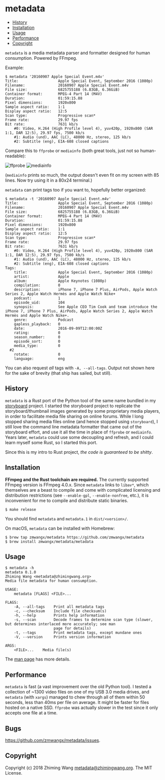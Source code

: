 # metadata

<!-- START doctoc generated TOC please keep comment here to allow auto update -->
<!-- DON'T EDIT THIS SECTION, INSTEAD RE-RUN doctoc TO UPDATE -->


- [History](#history)
- [Installation](#installation)
- [Usage](#usage)
- [Performance](#performance)
- [Copyright](#copyright)

<!-- END doctoc generated TOC please keep comment here to allow auto update -->

`metadata` is a media metadata parser and formatter designed for human consumption. Powered by FFmpeg.

Example:

```
$ metadata '20160907 Apple Special Event.m4v'
Title:                  Apple Special Event, September 2016 (1080p)
Filename:               20160907 Apple Special Event.m4v
File size:              6825755188 (6.83GB, 6.36GiB)
Container format:       MPEG-4 Part 14 (M4V)
Duration:               01:59:15.88
Pixel dimensions:       1920x800
Sample aspect ratio:    1:1
Display aspect ratio:   12:5
Scan type:              Progressive scan*
Frame rate:             29.97 fps
Bit rate:               7631 kb/s
    #0: Video, H.264 (High Profile level 4), yuv420p, 1920x800 (SAR 1:1, DAR 12:5), 29.97 fps, 7500 kb/s
    #1: Audio (und), AAC (LC), 48000 Hz, stereo, 125 kb/s
    #2: Subtitle (eng), EIA-608 closed captions

```

Compare this to `ffprobe` or `mediainfo` (both great tools, just not so human-readable):

![ffprobe](https://user-images.githubusercontent.com/4149852/45572668-f5b82c00-b837-11e8-8295-f066bca019e9.png)
![mediainfo](https://user-images.githubusercontent.com/4149852/45572674-fa7ce000-b837-11e8-8fdc-dcccc57d55d9.png)

(`mediainfo` prints so much, the output doesn't even fit on my screen with 85 lines. Now try using it in a 80x24 terminal.)

`metadata` can print tags too if you want to, hopefully better organized:

```
$ metadata -t '20160907 Apple Special Event.m4v'
Title:                  Apple Special Event, September 2016 (1080p)
Filename:               20160907 Apple Special Event.m4v
File size:              6825755188 (6.83GB, 6.36GiB)
Container format:       MPEG-4 Part 14 (M4V)
Duration:               01:59:15.88
Pixel dimensions:       1920x800
Sample aspect ratio:    1:1
Display aspect ratio:   12:5
Scan type:              Progressive scan*
Frame rate:             29.97 fps
Bit rate:               7631 kb/s
    #0: Video, H.264 (High Profile level 4), yuv420p, 1920x800 (SAR 1:1, DAR 12:5), 29.97 fps, 7500 kb/s
    #1: Audio (und), AAC (LC), 48000 Hz, stereo, 125 kb/s
    #2: Subtitle (eng), EIA-608 closed captions
Tags:
    title:              Apple Special Event, September 2016 (1080p)
    artist:             Apple
    album:              Apple Keynotes (1080p)
    compilation:        0
    description:        iPhone 7, iPhone 7 Plus, AirPods, Apple Watch Series 2, Apple Watch Hermès and Apple Watch Nike+
    podcast:            1
    episode_uid:        104
    synopsis:           See Apple CEO Tim Cook and team introduce the iPhone 7, iPhone 7 Plus, AirPods, Apple Watch Series 2, Apple Watch Hermès and Apple Watch Nike+.
    genre:              Podcast
    gapless_playback:   0
    date:               2016-09-09T12:00:00Z
    rating:             0
    season_number:      0
    episode_sort:       0
    media_type:         0
  #2
    rotate:             0
    language:           eng

```

You can also request *all* tags with `-A, --all-tags`. Output not shown here for the sake of brevity (that ship has sailed, but still).

## History

`metadata` is a Rust port of the Python tool of the same name bundled in my [storyboard](https://pypi.org/project/storyboard/) project. I started the storyboard project to replicate the storyboard/thumbnail images generated by some proprietary media players, in order to facilitate media file sharing on online forums. While I long stopped sharing media files online (and hence stopped using `storyboard`), I still love the command line metadata formatter that came out of the storyboard effort, and use it all the time in place of `ffprobe` or `mediainfo`. Years later, `metadata` could use some decoupling and refresh, and I could learn myself some Rust, so I started this port.

Since this is my intro to Rust project, *the code is guaranteed to be shitty*.

## Installation

**FFmpeg and the Rust toolchain are required.** The currently supported FFmpeg version is FFmpeg 4.0.x. Since `metadata` links to `libav*`, which themselves are a beast to compile and come with complicated licensing and distribution restrictions (see `--enable-gpl`, `--enable-nonfree`, etc.), it is inconvenient for me to compile and distribute static binaries.

```console
$ make release
```

You should find `metadata` and `metadata.1` in `dist/<version>/`.

On macOS, `metadata` can be installed with Homebrew:

```console
$ brew tap zmwangx/metadata https://github.com/zmwangx/metadata
$ brew install zmwangx/metadata/metadata
```

## Usage

```console
$ metadata -h
metadata 0.1.0
Zhiming Wang <metadata@zhimingwang.org>
Media file metadata for human consumption.

USAGE:
    metadata [FLAGS] <FILE>...

FLAGS:
    -A, --all-tags    Print all metadata tags
    -c, --checksum    Include file checksum(s)
    -h, --help        Prints help information
    -s, --scan        Decode frames to determine scan type (slower, but determines interlaced more accurately; see man
                      page for details)
    -t, --tags        Print metadata tags, except mundane ones
    -V, --version     Prints version information

ARGS:
    <FILE>...    Media file(s)
```

The [man page](man/metadata.1.adoc) has more details.

## Performance

`metadata` is fast (a vast improvement over the old Python tool). I tested a collection of ~1300 video files on one of my USB 3.0 media drives, and `metadata` (with `xargs`) managed to chew through all of them within 50 seconds, less than 40ms per file on average. It might be faster for files hosted on a native SSD. `ffprobe` was actually slower in the test since it only accepts one file at a time.

## Bugs

<https://github.com/zmwangx/metadata/issues>.

## Copyright

Copyright (c) 2018 Zhiming Wang <metadata@zhimingwang.org>. The MIT License.